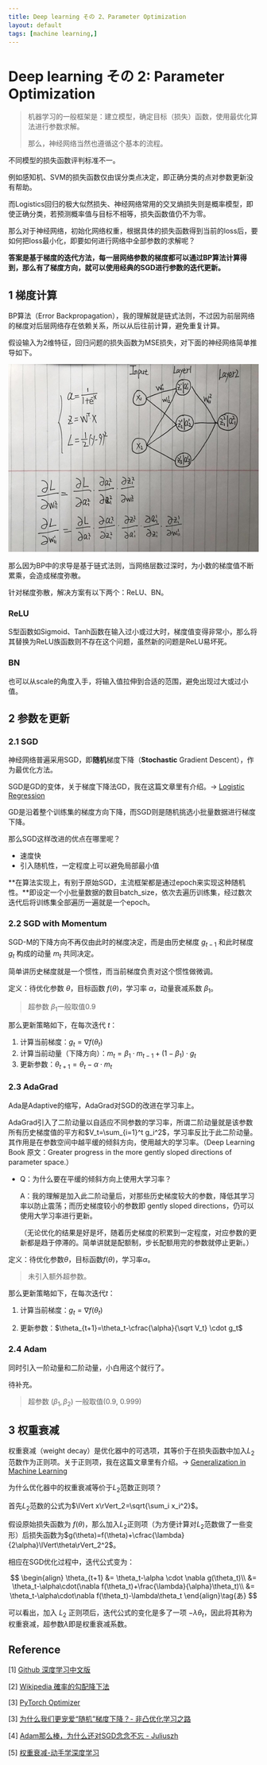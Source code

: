 ```yaml
---
title: Deep learning その 2、Parameter Optimization
layout: default
tags: [machine learning,]
---
```


# Deep learning その 2: Parameter Optimization

>机器学习的一般框架是：建立模型，确定目标（损失）函数，使用最优化算法进行参数求解。
>
>那么，神经网络当然也遵循这个基本的流程。

不同模型的损失函数评判标准不一。

例如感知机、SVM的损失函数仅由误分类点决定，即正确分类的点对参数更新没有帮助。

而Logistics回归的极大似然损失、神经网络常用的交叉熵损失则是概率模型，即使正确分类，若预测概率值与目标不相等，损失函数值仍不为零。

那么对于神经网络，初始化网络权重，根据具体的损失函数得到当前的loss后，要如何把loss最小化，即要如何进行网络中全部参数的求解呢？

**答案是基于梯度的迭代方法，每一层网络参数的梯度都可以通过BP算法计算得到，那么有了梯度方向，就可以使用经典的SGD进行参数的迭代更新。**



## 1 梯度计算

BP算法（Error Backpropagation），我的理解就是链式法则，不过因为前层网络的梯度对后层网络存在依赖关系，所以从后往前计算，避免重复计算。

假设输入为2维特征，回归问题的损失函数为MSE损失，对下面的神经网络简单推导如下。

![](/img/bp.jpg)

那么因为BP中的求导是基于链式法则，当网络层数过深时，为小数的梯度值不断累乘，会造成梯度弥散。

针对梯度弥散，解决方案有以下两个：ReLU、BN。

### ReLU

S型函数如Sigmoid、Tanh函数在输入过小或过大时，梯度值变得非常小，那么将其替换为ReLU族函数则不存在这个问题，虽然新的问题是ReLU易坏死。

### BN

也可以从scale的角度入手，将输入值拉伸到合适的范围，避免出现过大或过小值。



## 2 参数を更新

### 2.1 SGD

神经网络普遍采用SGD，即**随机**梯度下降（**Stochastic** Gradient Descent），作为最优化方法。

SGD是GD的变体，关于梯度下降法GD，我在这篇文章里有介绍。$\rightarrow$ [Logistic Regression](https://amoko.github.io/2018/03/28/Logistic-Regression.html)

GD是沿着整个训练集的梯度方向下降，而SGD则是随机挑选小批量数据进行梯度下降。

那么SGD这样改进的优点在哪里呢？

- 速度快
- 引入随机性，一定程度上可以避免局部最小值

**在算法实现上，有别于原始SGD，主流框架都是通过epoch来实现这种随机性。**即设定一个小批量数据的数目batch_size，依次去遍历训练集，经过数次迭代后将训练集全部遍历一遍就是一个epoch。



### 2.2 SGD with Momentum 

SGD-M的下降方向不再仅由此时的梯度决定，而是由历史梯度 $g_{t-1}$ 和此时梯度 $g_t$ 构成的动量 $m_t$ 共同决定。

简单讲历史梯度就是一个惯性，而当前梯度负责对这个惯性做微调。

定义：待优化参数 $\theta​$，目标函数 $f(\theta)​$，学习率 $\alpha​$，动量衰减系数 $\beta_1​$。

> 超参数 $\beta_1​$ 一般取值0.9

那么更新策略如下，在每次迭代 $t$：

1. 计算当前梯度：$g_t=\nabla f(\theta_t)​$
2. 计算当前动量（下降方向）：$m_t=\beta_1\cdot m_{t-1}+(1-\beta_1)\cdot g_t$
3. 更新参数：$\theta_{t+1}=\theta_t-\alpha \cdot m_t$



### 2.3 AdaGrad

Ada是Adaptive的缩写，AdaGrad对SGD的改进在学习率上。

AdaGrad引入了二阶动量以自适应不同参数的学习率，所谓二阶动量就是该参数所有历史梯度值的平方和$V_t=\sum_{i=1}^t g_i^2​$，学习率反比于此二阶动量。其作用是在参数空间中越平缓的倾斜方向，使用越大的学习率。（Deep Learning Book 原文：Greater progress in the more gently sloped directions of parameter space.）

- Q：为什么要在平缓的倾斜方向上使用大学习率？

  A：我的理解是加入此二阶动量后，对那些历史梯度较大的参数，降低其学习率以防止震荡；而历史梯度较小的参数即 gently sloped directions，仍可以使用大学习率进行更新。

  （无论优化的结果是好是坏，随着历史梯度的积累到一定程度，对应参数的更新都是趋于停滞的。简单讲就是配额制，步长配额用完的参数就停止更新。）

定义：待优化参数$\theta$，目标函数$f(\theta)$，学习率$\alpha$。

> 未引入额外超参数。

那么更新策略如下，在每次迭代$t$：

1. 计算当前梯度：$g_t=\nabla f(\theta_t)$

2. 更新参数：$\theta_{t+1}=\theta_t-\cfrac{\alpha}{\sqrt V_t} \cdot g_t$


### 2.4 Adam

同时引入一阶动量和二阶动量，小白用这个就行了。

待补充。

> 超参数 $(\beta_1, \beta_2)$ 一般取值(0.9, 0.999)



## 3 权重衰减

权重衰减（weight decay）是优化器中的可选项，其等价于在损失函数中加入$L_2$范数作为正则项。关于正则项，我在这篇文章里有介绍。$\rightarrow$ [Generalization in Machine Learning](https://amoko.github.io/2018/04/29/Generalization-in-Machine-Learning.html)

为什么优化器中的权重衰减等价于$L_2​$范数正则项？



首先$L_2$范数的公式为$\lVert x\rVert_2=\sqrt{\sum_i x_i^2}$。

假设原始损失函数为 $f(\theta)$，那么加入$L_2$正则项（为方便计算对$L_2$范数做了一些变形）后损失函数为$g(\theta)=f(\theta)+\cfrac{\lambda}{2\alpha}\lVert\theta\rVert_2^2​$。

相应在SGD优化过程中，迭代公式变为：

$$
\begin{align}
\theta_{t+1} &= \theta_t-\alpha \cdot \nabla g(\theta_t)\\
&= \theta_t-\alpha\cdot(\nabla f(\theta_t)+\frac{\lambda}{\alpha}\theta_t)\\
&= \theta_t-\alpha\cdot\nabla f(\theta_t)-\lambda\theta_t
\end{align}\tag{あ}
$$

可以看出，加入 $L_2$ 正则项后，迭代公式的变化是多了一项 $-\lambda\theta_t$，因此将其称为权重衰减，超参数$\lambda$即是权重衰减系数。




## Reference

\[1] [Github 深度学习中文版](https://github.com/exacity/deeplearningbook-chinese)

\[2] [Wikipedia 確率的勾配降下法](https://ja.wikipedia.org/wiki/%E7%A2%BA%E7%8E%87%E7%9A%84%E5%8B%BE%E9%85%8D%E9%99%8D%E4%B8%8B%E6%B3%95)

\[3] [PyTorch Optimizer](https://pytorch.org/docs/stable/optim.html#)

\[3] [为什么我们更宠爱“随机”梯度下降？- 非凸优化学习之路](https://zhuanlan.zhihu.com/p/28060786)


\[4] [Adam那么棒，为什么还对SGD念念不忘 - Juliuszh](https://zhuanlan.zhihu.com/p/32230623)

\[5] [权重衰减-动手学深度学习](https://zh.gluon.ai/chapter_deep-learning-basics/weight-decay.html)

